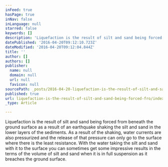 ```yaml
---
inFeed: true
hasPage: true
inNav: false
inLanguage: null
starred: false
keywords: []
description: 'Liquefaction is the result of silt and sand being forced from beneath the ground surface as a result of an earthquake shaking the silt and sand in the lower layers of the sediments. As a result of the shaking, water currents are also pressurized and the release of that pressure can only go to the surface where there is the least resistance. With the water taking the silt and sand with it to the surface you can sometimes get some impressive results in the terms of the volume of silt and sand when it is in full suspension as it breaches the ground surface.'
datePublished: '2016-04-20T09:12:10.723Z'
dateModified: '2016-04-20T09:12:04.844Z'
title: ''
author: []
authors: []
publisher:
  name: null
  domain: null
  url: null
  favicon: null
sourcePath: _posts/2016-04-20-liquefaction-is-the-result-of-silt-and-sand-being-forced-fro.md
published: true
url: liquefaction-is-the-result-of-silt-and-sand-being-forced-fro/index.html
_type: Article

---
```

Liquefaction is the result of silt and sand being forced from beneath the ground surface as a result of an earthquake shaking the silt and sand in the lower layers of the sediments. As a result of the shaking, water currents are also pressurized and the release of that pressure can only go to the surface where there is the least resistance. With the water taking the silt and sand with it to the surface you can sometimes get some impressive results in the terms of the volume of silt and sand when it is in full suspension as it breaches the ground surface.